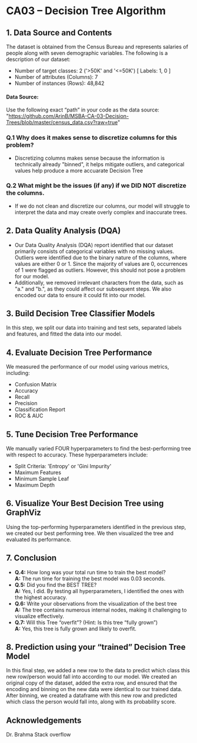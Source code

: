# CA03 – Decision Tree Algorithm

## 1. Data Source and Contents
The dataset is obtained from the Census Bureau and represents salaries of people along
with seven demographic variables. The following is a description of our dataset:
- Number of target classes: 2 ('>50K' and '<=50K') [ Labels: 1, 0 ]
- Number of attributes (Columns): 7
- Number of instances (Rows): 48,842
#### Data Source:
Use the following exact “path” in your code as the data source:
"https://github.com/ArinB/MSBA-CA-03-Decision-Trees/blob/master/census_data.csv?raw=true"

### Q.1 Why does it makes sense to discretize columns for this problem?
- Discretizing columns makes sense because the information is technically already "binned", it helps mitigate outliers, and categorical values help produce a more accuarate Decision Tree
### Q.2 What might be the issues (if any) if we DID NOT discretize the columns.
- If we do not clean and discretize our columns, our model will struggle to interpret the data and may create overly complex and inaccurate trees.

## 2. Data Quality Analysis (DQA)
- Our Data Quality Analysis (DQA) report identified that our dataset primarily consists of categorical variables with no missing values. Outliers were identified due to the binary nature of the columns, where values are either 0 or 1. Since the majority of values are 0, occurrences of 1 were flagged as outliers. However, this should not pose a problem for our model.
- Additionally, we removed irrelevant characters from the data, such as "a." and "b.", as they could affect our subsequent steps. We also encoded our data to ensure it could fit into our model.

## 3. Build Decision Tree Classifier Models
In this step, we split our data into training and test sets, separated labels and features, and fitted the data into our model.

## 4. Evaluate Decision Tree Performance
We measured the performance of our model using various metrics, including:
- Confusion Matrix
- Accuracy
- Recall
- Precision
- Classification Report
- ROC & AUC

## 5. Tune Decision Tree Performance
We manually varied FOUR hyperparameters to find the best-performing tree with respect to accuracy. These hyperparameters include:
- Split Criteria: 'Entropy' or 'Gini Impurity'
- Maximum Features
- Minimum Sample Leaf
- Maximum Depth

## 6. Visualize Your Best Decision Tree using GraphViz
Using the top-performing hyperparameters identified in the previous step, we created our best performing tree. We then visualized the tree and evaluated its performance.

## 7. Conclusion
- **Q.4:** How long was your total run time to train the best model?  
  **A:** The run time for training the best model was 0.03 seconds.
- **Q.5:** Did you find the BEST TREE?  
  **A:** Yes, I did. By testing all hyperparameters, I identified the ones with the highest accuracy.
- **Q.6:** Write your observations from the visualization of the best tree  
  **A:** The tree contains numerous internal nodes, making it challenging to visualize effectively.
- **Q.7:** Will this Tree “overfit”? (Hint: Is this tree “fully grown”)  
  **A:** Yes, this tree is fully grown and likely to overfit.

## 8. Prediction using your “trained” Decision Tree Model
In this final step, we added a new row to the data to predict which class this new row/person would fall into according to our model. We created an original copy of the dataset, added the extra row, and ensured that the encoding and binning on the new data were identical to our trained data. After binning, we created a dataframe with this new row and predicted which class the person would fall into, along with its probability score.

## Acknowledgements
Dr. Brahma
Stack overflow
